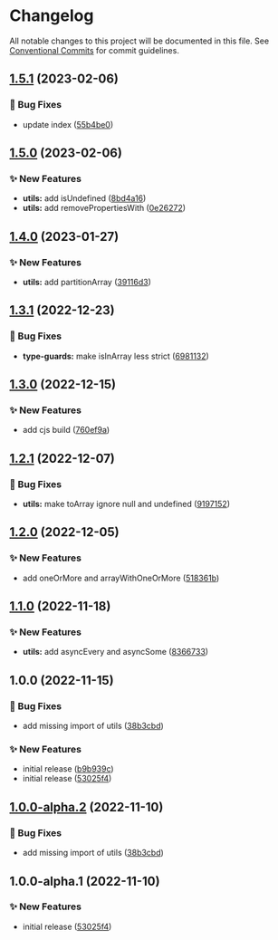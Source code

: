 # Changelog

All notable changes to this project will be documented in this file. See
[Conventional Commits](https://conventionalcommits.org) for commit guidelines.

## [1.5.1](https://github.com/myparcelnl/ts-utils/compare/v1.5.0...v1.5.1) (2023-02-06)


### :bug: Bug Fixes

* update index ([55b4be0](https://github.com/myparcelnl/ts-utils/commit/55b4be0f411331d04d38d1504221d2f4b1ac1188))

## [1.5.0](https://github.com/myparcelnl/ts-utils/compare/v1.4.0...v1.5.0) (2023-02-06)


### :sparkles: New Features

* **utils:** add isUndefined ([8bd4a16](https://github.com/myparcelnl/ts-utils/commit/8bd4a16462343df5a73dc3abb02648681e060de6))
* **utils:** add removePropertiesWith ([0e26272](https://github.com/myparcelnl/ts-utils/commit/0e26272c7055e7319bc30a55a533ecda8ef1498a))

## [1.4.0](https://github.com/myparcelnl/ts-utils/compare/v1.3.1...v1.4.0) (2023-01-27)


### :sparkles: New Features

* **utils:** add partitionArray ([39116d3](https://github.com/myparcelnl/ts-utils/commit/39116d3a440573b9b29739642ca499e8c560b352))

## [1.3.1](https://github.com/myparcelnl/ts-utils/compare/v1.3.0...v1.3.1) (2022-12-23)


### :bug: Bug Fixes

* **type-guards:** make isInArray less strict ([6981132](https://github.com/myparcelnl/ts-utils/commit/6981132b9d7ed5f6c29a0a86d1e19ccec7186c0d))

## [1.3.0](https://github.com/myparcelnl/ts-utils/compare/v1.2.1...v1.3.0) (2022-12-15)


### :sparkles: New Features

* add cjs build ([760ef9a](https://github.com/myparcelnl/ts-utils/commit/760ef9a85cd9f856f9619145faa40a69ec857cd4))

## [1.2.1](https://github.com/myparcelnl/ts-utils/compare/v1.2.0...v1.2.1) (2022-12-07)


### :bug: Bug Fixes

* **utils:** make toArray ignore null and undefined ([9197152](https://github.com/myparcelnl/ts-utils/commit/91971528405d816cba6ad0c239b1b11fc27a107c))

## [1.2.0](https://github.com/myparcelnl/ts-utils/compare/v1.1.0...v1.2.0) (2022-12-05)


### :sparkles: New Features

* add oneOrMore and arrayWithOneOrMore ([518361b](https://github.com/myparcelnl/ts-utils/commit/518361b463474db71942e851e49cdb7f4a4096e8))

## [1.1.0](https://github.com/myparcelnl/ts-utils/compare/v1.0.0...v1.1.0) (2022-11-18)


### :sparkles: New Features

* **utils:** add asyncEvery and asyncSome ([8366733](https://github.com/myparcelnl/ts-utils/commit/83667335a66392ac39ddefc1bccc9948ee47738e))

## 1.0.0 (2022-11-15)


### :bug: Bug Fixes

* add missing import of utils ([38b3cbd](https://github.com/myparcelnl/ts-utils/commit/38b3cbd63d34afc282c39e1e803f9a75183986ab))


### :sparkles: New Features

* initial release ([b9b939c](https://github.com/myparcelnl/ts-utils/commit/b9b939cfd2257042c62d06e1505e351fb36d36b2))
* initial release ([53025f4](https://github.com/myparcelnl/ts-utils/commit/53025f43250882e4be29bab79cd4ed378158111d))

## [1.0.0-alpha.2](https://github.com/myparcelnl/ts-utils/compare/v1.0.0-alpha.1...v1.0.0-alpha.2) (2022-11-10)


### :bug: Bug Fixes

* add missing import of utils ([38b3cbd](https://github.com/myparcelnl/ts-utils/commit/38b3cbd63d34afc282c39e1e803f9a75183986ab))

## 1.0.0-alpha.1 (2022-11-10)


### :sparkles: New Features

* initial release ([53025f4](https://github.com/myparcelnl/ts-utils/commit/53025f43250882e4be29bab79cd4ed378158111d))
